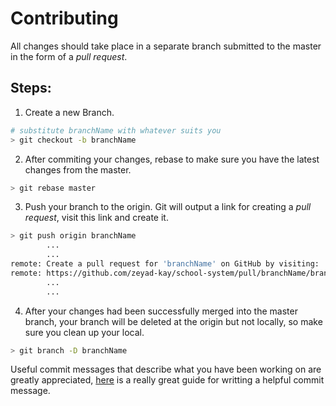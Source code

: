 # Contributing

All changes should take place in a separate branch submitted to the master in the form of a *pull request*.

## Steps:

1. Create a new Branch.
```sh
# substitute branchName with whatever suits you
> git checkout -b branchName
```
2. After commiting your changes, rebase to make sure you have the latest changes from the master.

```sh
> git rebase master
```

3. Push your branch to the origin. Git will output a link for creating a *pull request*, visit this link and create it.

```sh
> git push origin branchName
        ...
        ...
remote: Create a pull request for 'branchName' on GitHub by visiting:
remote: https://github.com/zeyad-kay/school-system/pull/branchName/branchName
        ...
        ...
```
4. After your changes had been successfully merged into the master branch, your branch will be deleted at the origin but not locally, so make sure you clean up your local.
```sh
> git branch -D branchName
```
Useful commit messages that describe what you have been working on are greatly appreciated, [here](https://www.conventionalcommits.org/en/v1.0.0/#summary) is a really great guide for writting a helpful commit message.